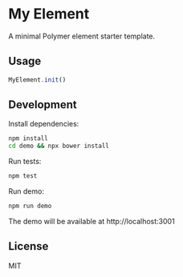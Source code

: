 # My Element

A minimal Polymer element starter template.

## Usage

```javascript
MyElement.init()
```

## Development

Install dependencies:
```bash
npm install
cd demo && npx bower install
```

Run tests:
```bash
npm test
```

Run demo:
```bash
npm run demo
```

The demo will be available at http://localhost:3001

## License

MIT